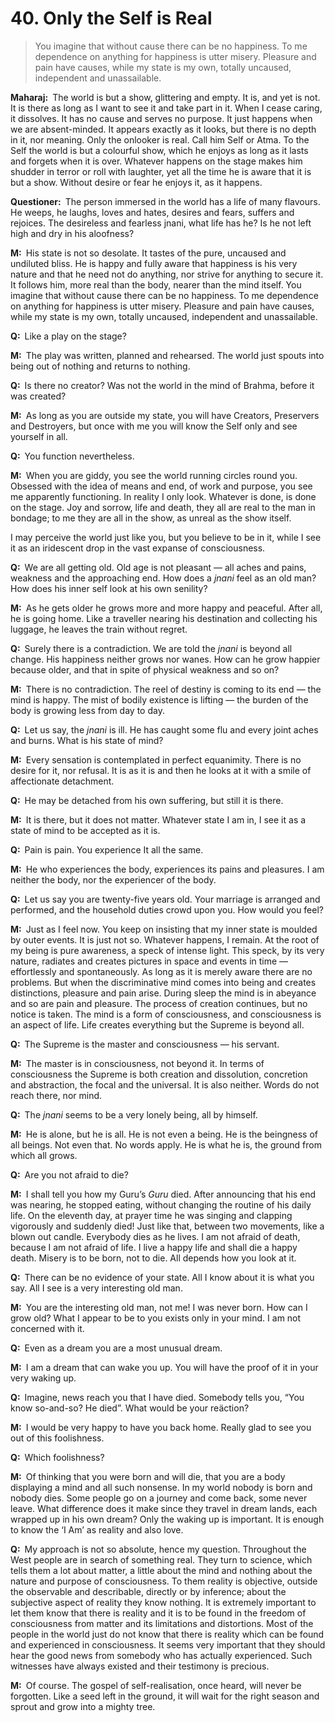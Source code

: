 # 40. Only the Self is Real

>You imagine that without cause there can be no happiness. To me dependence on anything for happiness is utter misery. Pleasure and pain have causes, while my state is my own, totally uncaused, independent and unassailable.

**Maharaj:**&ensp;The world is but a show, glittering and empty. It is, and yet is not. It is there as long as I want to see it and take part in it. When I cease caring, it dissolves. It has no cause and serves no purpose. It just happens when we are absent-minded. It appears exactly as it looks, but there is no depth in it, nor meaning. Only the onlooker is real. Call him Self or <span data-tippy-content="The Supreme Self, the individual soul. <em>Atman</em> is beyond all the three <em>gunas</em> of <em>prakriti</em>. It is not the <em>atman</em> that acts but only the <em>prakriti</em>.">Atma</span>. To the Self the world is but a colourful show, which he enjoys as long as it lasts and forgets when it is over. Whatever happens on the stage makes him shudder in terror or roll with laughter, yet all the time he is aware that it is but a show. Without desire or fear he enjoys it, as it happens.

**Questioner:**&ensp;The person immersed in the world has a life of many flavours. He weeps, he laughs, loves and hates, desires and fears, suffers and rejoices. The desireless and fearless <span data-tippy-content="The knower, especially of the higher knowledge derived from meditation; “closely related to the knowledge of Brahman”.">jnani</span>, what life has he? Is he not left high and dry in his aloofness?

**M:**&ensp;His state is not so desolate. It tastes of the pure, uncaused and undiluted bliss. He is happy and fully aware that happiness is his very nature and that he need not do anything, nor strive for anything to secure it. It follows him, more real than the body, nearer than the mind itself. You imagine that without cause there can be no happiness. To me dependence on anything for happiness is utter misery. Pleasure and pain have causes, while my state is my own, totally uncaused, independent and unassailable.

**Q:**&ensp;Like a play on the stage?

**M:**&ensp;The play was written, planned and rehearsed. The world just spouts into being out of nothing and returns to nothing.

**Q:**&ensp;Is there no creator? Was not the world in the mind of <span data-tippy-content="One of the gods of the Hindu trinity: Brahma, the creator; Vishnu, the preserver; Shiva, the destroyer.">Brahma</span>, before it was created?

**M:**&ensp;As long as you are outside my state, you will have Creators, Preservers and Destroyers, but once with me you will know the Self only and see yourself in all.

**Q:**&ensp;You function nevertheless.

**M:**&ensp;When you are giddy, you see the world running circles round you. Obsessed with the idea of means and end, of work and purpose, you see me apparently functioning. In reality I only look. Whatever is done, is done on the stage. Joy and sorrow, life and death, they all are real to the man in bondage; to me they are all in the show, as unreal as the show itself. 

I may perceive the world just like you, but you believe to be in it, while I see it as an iridescent drop in the vast expanse of consciousness.

**Q:**&ensp;We are all getting old. Old age is not pleasant — all aches and pains, weakness and the approaching end. How does a *jnani* feel as an old man? How does his inner self look at his own senility?

**M:**&ensp;As he gets older he grows more and more happy and peaceful. After all, he is going home. Like a traveller nearing his destination and collecting his luggage, he leaves the train without regret.

**Q:**&ensp;Surely there is a contradiction. We are told the *jnani* is beyond all change. His happiness neither grows nor wanes. How can he grow happier because older, and that in spite of physical weakness and so on?

**M:**&ensp;There is no contradiction. The reel of destiny is coming to its end — the mind is happy. The mist of bodily existence is lifting — the burden of the body is growing less from day to day.

**Q:**&ensp;Let us say, the *jnani* is ill. He has caught some flu and every joint aches and burns. What is his state of mind?

**M:**&ensp;Every sensation is contemplated in perfect equanimity. There is no desire for it, nor refusal. It is as it is and then he looks at it with a smile of affectionate detachment.

**Q:**&ensp;He may be detached from his own suffering, but still it is there.

**M:**&ensp;It is there, but it does not matter. Whatever state I am in, I see it as a state of mind to be accepted as it is.

**Q:**&ensp;Pain is pain. You experience It all the same.

**M:**&ensp;He who experiences the body, experiences its pains and pleasures. I am neither the body, nor the experiencer of the body.

**Q:**&ensp;Let us say you are twenty-five years old. Your marriage is arranged and performed, and the household duties crowd upon you. How would you feel?

**M:**&ensp;Just as I feel now. You keep on insisting that my inner state is moulded by outer events. It is just not so. Whatever happens, I remain. At the root of my being is pure awareness, a speck of intense light. This speck, by its very nature, radiates and creates pictures in space and events in time — effortlessly and spontaneously. As long as it is merely aware there are no problems. But when the discriminative mind comes into being and creates distinctions, pleasure and pain arise. During sleep the mind is in abeyance and so are pain and pleasure. The process of creation continues, but no notice is taken. The mind is a form of consciousness, and consciousness is an aspect of life. Life creates everything but the Supreme is beyond all.

**Q:**&ensp;The Supreme is the master and consciousness — his servant.

**M:**&ensp;The master is in consciousness, not beyond it. In terms of consciousness the Supreme is both creation and dissolution, concretion and abstraction, the focal and the universal. It is also neither. Words do not reach there, nor mind.

**Q:**&ensp;The *jnani* seems to be a very lonely being, all by himself.

**M:**&ensp;He is alone, but he is all. He is not even a being. He is the beingness of all beings. Not even that. No words apply. He is what he is, the ground from which all grows.

**Q:**&ensp;Are you not afraid to die?

**M:**&ensp;I shall tell you how my <span data-tippy-content="Spiritual teacher, preceptor.">Guru</span>’s *Guru* died. After announcing that his end was nearing, he stopped eating, without changing the routine of his daily life. On the eleventh day, at prayer time he was singing and clapping vigorously and suddenly died! Just like that, between two movements, like a blown out candle. Everybody dies as he lives. I am not afraid of death, because I am not afraid of life. I live a happy life and shall die a happy death. Misery is to be born, not to die. All depends how you look at it.

**Q:**&ensp;There can be no evidence of your state. All I know about it is what you say. All I see is a very interesting old man.

**M:**&ensp;You are the interesting old man, not me! I was never born. How can I grow old? What I appear to be to you exists only in your mind. I am not concerned with it.

**Q:**&ensp;Even as a dream you are a most unusual dream.

**M:**&ensp;I am a dream that can wake you up. You will have the proof of it in your very waking up.

**Q:**&ensp;Imagine, news reach you that I have died. Somebody tells you, “You know so-and-so? He died”. What would be your reäction?

**M:**&ensp;I would be very happy to have you back home. Really glad to see you out of this foolishness.

**Q:**&ensp;Which foolishness?

**M:**&ensp;Of thinking that you were born and will die, that you are a body displaying a mind and all such nonsense. In my world nobody is born and nobody dies. Some people go on a journey and come back, some never leave. What difference does it make since they travel in dream lands, each wrapped up in his own dream? Only the waking up is important. It is enough to know the ‘I Am’ as reality and also love.

**Q:**&ensp;My approach is not so absolute, hence my question. Throughout the West people are in search of something real. They turn to science, which tells them a lot about matter, a little about the mind and nothing about the nature and purpose of consciousness. To them reality is objective, outside the observable and describable, directly or by inference; about the subjective aspect of reality they know nothing. It is extremely important to let them know that there is reality and it is to be found in the freedom of consciousness from matter and its limitations and distortions. Most of the people in the world just do not know that there is reality which can be found and experienced in consciousness. It seems very important that they should hear the good news from somebody who has actually experienced. Such witnesses have always existed and their testimony is precious.

**M:**&ensp;Of course. The gospel of self-realisation, once heard, will never be forgotten. Like a seed left in the ground, it will wait for the right season and sprout and grow into a mighty tree.

<script>
export default {
  props: ["slot-key"],
  mounted () {
    tippy("[data-tippy-content]", {allowHTML: true});
  }
}
</script>